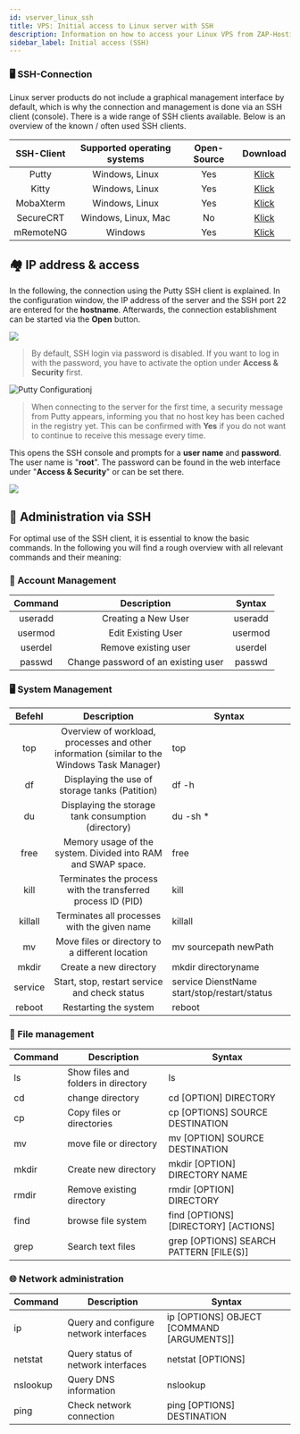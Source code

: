 ```yaml
---
id: vserver_linux_ssh
title: VPS: Initial access to Linux server with SSH
description: Information on how to access your Linux VPS from ZAP-Hosting with SSH for the first time - ZAP-Hosting.com documentation
sidebar_label: Initial access (SSH)
---
```


### 🖥 SSH-Connection

Linux server products do not include a graphical management interface by default, which is why the connection and management is done via an SSH client (console). There is a wide range of SSH clients available. Below is an overview of the known / often used SSH clients. 



| SSH-Client | Supported operating systems | Open-Source |                           Download                           |
| :--------: | :--------------------------: | :---------: | :----------------------------------------------------------: |
|   Putty    |        Windows, Linux        |     Yes      |               [Klick](https://www.putty.org/)                |
|   Kitty    |        Windows, Linux        |     Yes      |        [Klick](http://www.9bis.net/kitty/)                   |
| MobaXterm  |        Windows, Linux        |     Yes      |           [Klick](https://mobaxterm.mobatek.net/)            |
| SecureCRT  |     Windows, Linux, Mac      |    No     | [Klick](https://www.vandyke.com/cgi-bin/releases.php?product=securecrt) |
| mRemoteNG  |           Windows            |     Yes      |           [Klick](https://mremoteng.org/download)            |



## 🏘 IP address & access

In the following, the connection using the Putty SSH client is explained. In the configuration window, the IP address of the server and the SSH port 22 are entered for the **hostname**. Afterwards, the connection establishment can be started via the **Open** button.



![](https://screensaver01.zap-hosting.com/index.php/s/HDpcXZETwnfZAo7/preview)



> By default, SSH login via password is disabled. If you want to log in with the password, you have to activate the option under **Access & Security** first.



![Putty Configurationj](https://screensaver01.zap-hosting.com/index.php/s/TmQ9MyqR8bxDX2g/preview)



> When connecting to the server for the first time, a security message from Putty appears, informing you that no host key has been cached in the registry yet. This can be confirmed with **Yes** if you do not want to continue to receive this message every time. 

 

This opens the SSH console and prompts for a **user name** and **password**. The user name is "**root**". The password can be found in the web interface under "**Access & Security**" or can be set there.



![](https://screensaver01.zap-hosting.com/index.php/s/f7yC7ELYM5kA2on/preview)





## 🔧 Administration via SSH

For optimal use of the SSH client, it is essential to know the basic commands. In the following you will find a rough overview with all relevant commands and their meaning:


### 👩 Account Management

| Command  |                Description                |            Syntax            |
| :-----: | :----------------------------------------: | :--------------------------: |
| useradd |          Creating a New User          | useradd <options> <username> |
| usermod |      Edit Existing User       | usermod <options> <username> |
| userdel |        Remove existing user        | userdel <options> <username> |
| passwd  | Change password of an existing user |      passwd <username>       |



### 🖥️ System Management

| Befehl  |                         Description                         | Syntax                                       |
| :-----: | :----------------------------------------------------------: | -------------------------------------------- |
|   top   | Overview of workload, processes and other information (similar to the Windows Task Manager)  | top                                          |
|   df    |            Displaying the use of storage tanks (Patition)            | df -h                                        |
|   du    |          Displaying the storage tank consumption (directory)           | du -sh *                                     |
|  free   | Memory usage of the system. Divided into RAM and SWAP space. | free                                         |
|  kill   |  Terminates the process with the transferred process ID (PID)   | kill <ID>                                    |
| killall |        Terminates all processes with the given name        | killall <name>                               |
|   mv    |       Move files or directory to a different location        | mv sourcepath newPath                        |
|  mkdir  |                    Create a new directory                    | mkdir directoryname                          |
| service |    Start, stop, restart service and check status     | service DienstName start/stop/restart/status |
| reboot  |                      Restarting the system                        | reboot                                       |



### 📁 File management

| Command | Description | Syntax
| ------ | ------------------------------------------ | ---------------------------------------- |
| ls | Show files and folders in directory | ls |
| cd | change directory | cd [OPTION] DIRECTORY |
| cp | Copy files or directories | cp [OPTIONS] SOURCE DESTINATION |
| mv | move file or directory | mv [OPTION] SOURCE DESTINATION |
| mkdir | Create new directory | mkdir [OPTION] DIRECTORY NAME |
| rmdir | Remove existing directory | rmdir [OPTION] DIRECTORY
| find | browse file system | find [OPTIONS] [DIRECTORY] [ACTIONS] |
| grep | Search text files | grep [OPTIONS] SEARCH PATTERN [FILE(S)] |



### 🌐 Network administration

| Command | Description | Syntax
| -------- | ------------------------------------------------- | ----------------------------------------- |
| ip | Query and configure network interfaces | ip [OPTIONS] OBJECT [COMMAND [ARGUMENTS]] |
| netstat | Query status of network interfaces | netstat [OPTIONS] |
| nslookup | Query DNS information | nslookup |
| ping | Check network connection | ping [OPTIONS] DESTINATION

